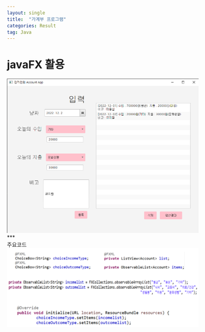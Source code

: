 ```yaml
---
layout: single
title:  "가계부 프로그램"
categories: Result
tag: Java
---
```


<h1>javaFX 활용 </h1>

<img src="/images/account.png">
<br>
***
<br>
주요코드

<img src="/images/accountCode.png">


